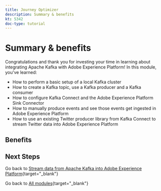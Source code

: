 ```yaml
---
title: Journey Optimizer
description: Summary & benefits
kt: 5342
doc-type: tutorial
---
```

# Summary & benefits

Congratulations and thank you for investing your time in learning about integrating Apache Kafka with Adobe Experience Platform! 
In this module, you've learned:

- How to perform a basic setup of a local Kafka cluster
- How to create a Kafka topic, use a Kafka producer and a Kafka consumer
- How to configure Kafka Connect and the Adobe Experience Platform Sink Connector
- How to manually produce events and see those events get ingested in Adobe Experience Platform
- How to use an existing Twitter producer library from Kafka Connect to stream Twitter data into Adobe Experience Platform 

## Benefits


## Next Steps

Go back to [Stream data from Apache Kafka into Adobe Experience Platform](./aep-apache-kafka.md){target="_blank"}

Go back to [All modules](./../../../../overview.md){target="_blank"}